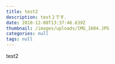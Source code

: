 ```yaml
---
title: test2
description: test２です．
date: 2018-12-08T13:37:46.639Z
thumbnail: /images/uploads/IMG_1604.JPG
categories: null
tags: null
---
```

test2
